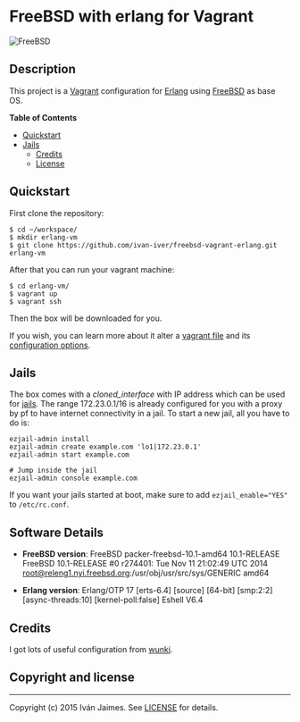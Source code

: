 # FreeBSD with erlang for Vagrant

![FreeBSD](https://raw.githubusercontent.com/ivan-iver/freebsd-vagrant-erlang/master/img/freebsd-logo-red.png)

## Description

This project is a [Vagrant] configuration for [Erlang] using [FreeBSD] as base OS.

**Table of Contents**

- [Quickstart](#quickstart)
- [Jails](#jails)
	- [Credits](#credits)
	- [License](#license)

## Quickstart

First clone the repository:

```
$ cd ~/workspace/
$ mkdir erlang-vm
$ git clone https://github.com/ivan-iver/freebsd-vagrant-erlang.git erlang-vm
```

After that you can run your vagrant machine:

```
$ cd erlang-vm/
$ vagrant up
$ vagrant ssh
```

Then the box will be downloaded for you.

If you wish, you can learn more about it alter a [vagrant file](Vagrantfile) and its [configuration options](ConfigOptions).

## Jails

The box comes with a *cloned_interface* with IP address which can be used for [jails]. The range 172.23.0.1/16 is already configured for you with a proxy by
pf to have internet connectivity in a jail. To start a new jail, all you have
to do is:

    ezjail-admin install
    ezjail-admin create example.com 'lo1|172.23.0.1'
    ezjail-admin start example.com

    # Jump inside the jail
    ezjail-admin console example.com

If you want your jails started at boot, make sure to add `ezjail_enable="YES"`
to `/etc/rc.conf`.

## Software Details

* **FreeBSD version**: FreeBSD packer-freebsd-10.1-amd64 10.1-RELEASE FreeBSD 10.1-RELEASE #0 r274401: Tue Nov 11 21:02:49 UTC 2014     root@releng1.nyi.freebsd.org:/usr/obj/usr/src/sys/GENERIC  amd64

* **Erlang version**: Erlang/OTP 17 [erts-6.4] [source] [64-bit] [smp:2:2] [async-threads:10] [kernel-poll:false]
Eshell V6.4

## Credits

I got lots of useful configuration from [wunki].

## Copyright and license

***

Copyright (c) 2015 Iván Jaimes. See [LICENSE](LICENSE) for details.

[Erlang]: http://www.erlang.org/
[FreeBSD]: http://www.freebsd.org/
[Vagrant]: http://www.vagrantup.com/
[jails]: http://www.freebsd.org/doc/handbook/jails.html
[ZFS]: http://en.wikipedia.org/wiki/ZFS
[Vagrantfile]: https://github.com/ivan-iver/freebsd-vagrant-erlang/blob/master/Vagrantfile
[ConfigOptions]: http://docs.vagrantup.com/v2/vagrantfile/
[TODO.org]: https://github.com/wunki/freebsd-vagrant-erlang/blob/master/TODO.org
[wunki]: https://github.com/wunki/vagrant-freebsd

